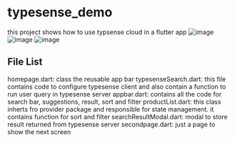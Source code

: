 # typesense_demo

this project shows how to use typsense cloud in a flutter app
![image](https://user-images.githubusercontent.com/59013444/178934621-b87d1e3f-9445-4995-b4a1-4bb8a88466be.png)
![image](https://user-images.githubusercontent.com/59013444/178934481-f72ea20a-4c3a-4075-b8e0-1970b4dd352f.png)
![image](https://user-images.githubusercontent.com/59013444/178934543-b9eb28a0-10d5-412a-8aa5-f423a65a00a7.png)

## File List
homepage.dart: class the reusable app bar
typesenseSearch.dart: this file contains code to configure typesense client and also contain a function to run  user query in typesense server
appbar.dart: contains all the code for search bar, suggestions, result, sort and filter
productList.dart: this class inherts fro provider package and responsible for state management. it contains function for sort and filter
searchResultModal.dart: modal to store result returned from typesense server
secondpage.dart: just a page to show the next screen
